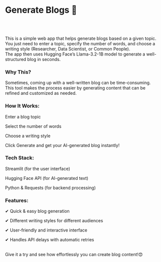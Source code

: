 <h1>Generate Blogs 🤖</h1>
<br><br>

This is a simple web app that helps generate blogs based on a given topic. You just need to enter a topic, specify the number of words, and choose a writing style (Researcher, Data Scientist, or Common People). <br> The app then uses Hugging Face’s Llama-3.2-1B model to generate a well-structured blog in seconds.
<br>
<h3>Why This?</h3> 

Sometimes, coming up with a well-written blog can be time-consuming. This tool makes the process easier by generating content that can be refined and customized as needed.
<br>
<h3>How It Works:</h3>

Enter a blog topic<br>

Select the number of words<br>

Choose a writing style<br>

Click Generate and get your AI-generated blog instantly!<br>

<h3>Tech Stack:</h3>

Streamlit (for the user interface)<br>

Hugging Face API (for AI-generated text)<br>

Python & Requests (for backend processing)<br>

<h3>Features:</h3>

✔ Quick & easy blog generation<br>

✔ Different writing styles for different audiences<br>

✔ User-friendly and interactive interface<br>

✔ Handles API delays with automatic retries<br><br>


Give it a try and see how effortlessly you can create blog content!😍
